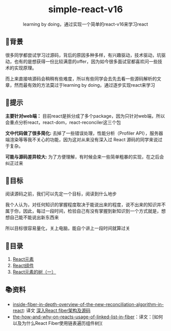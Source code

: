 <h1 align="center">simple-react-v16</h1>
<div align="center">
  learning by doing，通过实现一个简单的react-v16来学习react
</div>

## 🌱背景
很多同学都尝试学习过源码，背后的原因多种多样，有兴趣驱动，技术驱动，坑驱动，也有的是想获得一份比较满意的offer，因为如今很多面试官都喜欢问一些技术的实现原理。

而上来直接啃源码会稍稍有些难度，所以有些同学会去先去看一些源码解析的文章，然而最有效的方法莫过于learning by doing，通过逐步实现react来学习

## 🙊提示
**主要针对web端：** 目前react是拆分成了多个package，因为只针对web端，所以会重点分析react，react-dom，react-reconciler这三个包

**文中代码做了很多简化:** 去掉了一些错误处理，性能分析（Profiler API），服务器端渲染等等我不关心的功能，因为这对从来没有深入过 React 源码的同学来说过于复杂。

**可能与源码差异较大:** 为了方便理解，有时候会来一些简单粗暴的实现，在之后会纠正过来

## 🚣目标

阅读源码之前，我们可以先定一个目标，阅读到什么地步

我个人认为，对任何知识的掌握程度取决于能说出来的程度，说不出来的知识并不属于你，因此，每过一段时间，检验自己有没有掌握到新知识到一个方式就是，想想自己能不能说出新东西来

所以目标很容易量化，关上电脑，能自个讲上一段时间就算过关

## 📜目录

1. [React元素](React元素/README.md)
2. [React组件](React组件/README.md)
3. [React元素的树（一）](React元素的树（一）/README.md)

## 📚资料
- [inside-fiber-in-depth-overview-of-the-new-reconciliation-algorithm-in-react](https://medium.com/react-in-depth/inside-fiber-in-depth-overview-of-the-new-reconciliation-algorithm-in-react-e1c04700ef6e): 译文 [深入React fiber架构及源码](https://zhuanlan.zhihu.com/p/57346388)
- [the-how-and-why-on-reacts-usage-of-linked-list-in-fiber](https://medium.com/react-in-depth/the-how-and-why-on-reacts-usage-of-linked-list-in-fiber-67f1014d0eb7)：译文：[如何以及为什么React Fiber使用链表遍历组件树](
